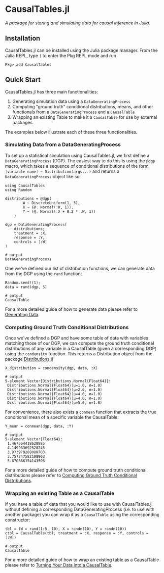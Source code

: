 # CausalTables.jl

*A package for storing and simulating data for causal inference in Julia.*

## Installation
CausalTables.jl can be installed using the Julia package manager.
From the Julia REPL, type `]` to enter the Pkg REPL mode and run

```
Pkg> add CausalTables
```

## Quick Start

CausalTables.jl has three main functionalities:

1. Generating simulation data using a `DataGeneratingProcess`
2. Computing "ground truth" conditional distributions, means, and other functionals from a `DataGeneratingProcess` and a `CausalTable`
3. Wrapping an existing Table to make it a `CausalTable` for use by external packages.

The examples below illustrate each of these three functionalities.

### Simulating Data from a DataGeneratingProcess

To set up a statistical simulation using CausalTables.jl, we first define a `DataGeneratingProcess` (DGP). The easiest way to do this is using the `@dgp` macro, which takes a sequence of conditional distributions of the form `[variable name] ~ Distribution(args...)` and returns a `DataGeneratingProcess` object like so:

```jldoctest quicktest; output = false, filter = r"(?<=.{21}).*"
using CausalTables
using Random

distributions = @dgp(
        W ~ DiscreteUniform(1, 5),
        X ~ (@. Normal(:W, 1)),
        Y ~ (@. Normal(:X + 0.2 * :W, 1))
    )

dgp = DataGeneratingProcess(
    distributions;
    treatment = :X,
    response = :Y,
    controls = [:W]
)

# output
DataGeneratingProcess
```

One we've defined our list of distribution functions, we can generate data from the DGP using the `rand` function:

```jldoctest quicktest; output = false, filter = r"(?<=.{11}).*"
Random.seed!(1);
data = rand(dgp, 5)

# output
CausalTable
```

For a more detailed guide of how to generate data please refer to [Generating Data](man/generating-data.md).

### Computing Ground Truth Conditional Distributions

Once we've defined a DGP and have some table of data with variables matching those of our DGP, we can compute the ground truth conditional distributions of any variable in a CausalTable (given a corresponding DGP) using the `condensity` function. This returns a Distribution object from the package [Distributions.jl](https://juliastats.org/Distributions.jl/stable/)

```jldoctest quicktest
X_distribution = condensity(dgp, data, :X)

# output
5-element Vector{Distributions.Normal{Float64}}:
 Distributions.Normal{Float64}(μ=1.0, σ=1.0)
 Distributions.Normal{Float64}(μ=2.0, σ=1.0)
 Distributions.Normal{Float64}(μ=4.0, σ=1.0)
 Distributions.Normal{Float64}(μ=4.0, σ=1.0)
 Distributions.Normal{Float64}(μ=5.0, σ=1.0)
```

For convenience, there also exists a `conmean` function that extracts the true conditional mean of a specific variable the CausalTable:

```jldoctest quicktest
Y_mean = conmean(dgp, data, :Y)

# output
5-element Vector{Float64}:
 1.467564418628885
 4.149933692528245
 3.973979208080703
 3.757247582108903
 5.670866154143596
```

For a more detailed guide of how to compute ground truth conditional distributions please refer to [Computing Ground Truth Conditional Distributions](man/ground-truth.md).

### Wrapping an existing Table as a CausalTable

If you have a table of data that you would like to use with CausalTables.jl without defining a corresponding DataGeneratingProcess (i.e. to use with another package) you can wrap it as a `CausalTable` using the corresponding constructor:

```jldoctest quicktest; output = false, filter = r"(?<=.{11}).*"
tbl = (W = rand(1:5, 10), X = randn(10), Y = randn(10))
ctbl = CausalTable(tbl; treatment = :X, response = :Y, controls = [:W])

# output
CausalTable
```

For a more detailed guide of how to wrap an existing table as a CausalTable please refer to [Turning Your Data Into a CausalTable](man/formatting.md).





